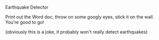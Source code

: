 Earthquake Detector


Print out the Word doc, throw on some googly eyes, stick it on the wall. You're good to go!


(obviously this is a joke, it probably won't really detect earthquakes)
